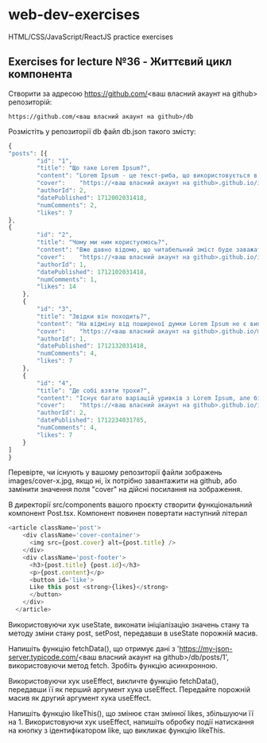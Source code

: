 # web-dev-exercises

HTML/CSS/JavaScript/ReactJS practice exercises

## Exercises for lecture №36 - Життєвий цикл компонента

Створити за адресою https://github.com/<ваш власний акаунт на github> репозиторій:

```
https://github.com/<ваш власний акаунт на github>/db
```

Розмістіть у репозиторії db файл db.json такого змісту:

```js
{
"posts": [{
        "id": "1",
        "title": "Що таке Lorem Ipsum?",
        "content": "Lorem Ipsum - це текст-риба, що використовується в друкарстві та дизайні. Lorem Ipsum є, фактично, стандартною рибою аж з XVI сторіччя, коли невідомий друкар взяв шрифтову гранку та склав на ній підбірку зразків шрифтів. Риба не тільки успішно пережила п'ять століть, але й прижилася в електронному верствуванні, залишаючись по суті незмінною. Вона популяризувалась в 60-их роках минулого сторіччя завдяки виданню зразків шрифтів Letraset, які містили уривки з Lorem Ipsum, і вдруге - нещодавно завдяки програмам комп'ютерного верствування на кшталт Aldus Pagemaker, які використовували різні версії Lorem Ipsum.",
        "cover":	"https://<ваш власний акаунт на github>.github.io/images/cover-1.jpg",
        "authorId": 2,
        "datePublished": 1712002031418,
        "numComments": 2,
        "likes": 7
}, 
{
        "id": "2",
        "title": "Чому ми ним користуємось?",
        "content": "Вже давно відомо, що читабельний зміст буде заважати зосередитись людині, яка оцінює композицію сторінки. Сенс використання Lorem Ipsum полягає в тому, що цей текст має більш-менш нормальне розподілення літер на відміну від, наприклад, 'Тут іде текст. Тут іде текст.' Це робить текст схожим на оповідний. Багато програм верстання та веб-дизайну використовують Lorem Ipsum як зразок і пошук за терміном 'lorem ipsum' відкриє багато веб-сайтів, які знаходяться ще в зародковому стані. Різні версії Lorem Ipsum з'явились за минулі роки, деякі випадково, деякі було створено зумисне (зокрема, жартівливі).",
        "cover":	"https://<ваш власний акаунт на github>.github.io/images/cover-2.jpg",
        "authorId": 1,
        "datePublished": 1712102031418,
        "numComments": 1,
        "likes": 14
    }, 
    {
        "id": "3",
        "title": "Звідки він походить?",
        "content": "На відміну від поширеної думки Lorem Ipsum не є випадковим набором літер. Він походить з уривку класичної латинської літератури 45 року до н.е., тобто має більш як 2000-річну історію. Річард Макклінток, професор латини з коледжу Хемпдін-Сидні, що у Вірджінії, вивчав одне з найменш зрозумілих латинських слів - consectetur - з уривку Lorem Ipsum, і у пошуку цього слова в класичній літературі знайшов безсумнівне джерело. Lorem Ipsum походить з розділів 1.10.32 та 1.10.33 цицеронівського 'de Finibus Bonorum et Malorum' (Про межі добра і зла), написаного у 45 році до н.е. Цей трактат з теорії етики був дуже популярним в епоху Відродження. Перший рядок Lorem Ipsum, Lorem ipsum dolor sit amet... походить з одного з рядків розділу 1.10.32.Класичний текст, використовуваний з XVI сторіччя, наведено нижче для всіх зацікавлених. Також точно за оригіналом наведено розділи 1.10.32 та 1.10.33 цицеронівського de Finibus Bonorum et Malorum' разом із перекладом англійською, виконаним 1914 року Х.Рекемом.",
        "cover":	"https://<ваш власний акаунт на github>.github.io/mages/cover-3.jpg",
        "authorId": 1,
        "datePublished": 1712132031418,
        "numComments": 4,
        "likes": 7
    }, 
    {
        "id": "4",
        "title": "Де собі взяти трохи?",
        "content": "Існує багато варіацій уривків з Lorem Ipsum, але більшість з них зазнала певних змін на кшталт жартівливих вставок або змішування слів, які навіть не виглядають правдоподібно. Якщо ви збираєтесь використовувати Lorem Ipsum, ви маєте упевнитись в тому, що всередині тексту не приховано нічого, що могло б викликати у читача конфуз. Більшість відомих генераторів Lorem Ipsum в Мережі генерують текст шляхом повторення наперед заданих послідовностей Lorem Ipsum. Принципова відмінність цього генератора робить його першим справжнім генератором Lorem Ipsum. Він використовує словник з більш як 200 слів латини та цілий набір моделей речень - це дозволяє генерувати Lorem Ipsum, який виглядає осмислено. Таким чином, згенерований Lorem Ipsum не міститиме повторів, жартів, нехарактерних для латини слів і т.ін.",
        "cover":	"https://<ваш власний акаунт на github>.github.io/images/cover-4.jpg",
        "authorId": 2,
        "datePublished": 1712234031785,
        "numComments": 4,
        "likes": 7
    }
]
}
```
Перевірте, чи існують у вашому репозиторії файли зображень images/cover-х.jpg, якщо ні, їх потрібно завантажити на github, або замінити значення поля "cover" на дійсні посилання на зображення.

В директорії src/components вашого проєкту створити функціональний компонент Post.tsx. Компонент повинен повертати наступний літерал

```js
<article className='post'>
    <div className='cover-container'>
      <img src={post.cover} alt={post.title} />
    </div>
    <div className='post-footer'>
      <h3>{post.title} {post.id}</h3>
      <p>{post.content}</p>
      <button id='like'>
      Like this post <strong>{likes}</strong>
      </button>
    </div>
  </article>
```

Використовуючи хук useState, виконати ініціалізацію значень стану та методу зміни стану post, setPost, передавши в useState порожній масив.

Напишіть функцію fetchData(), що отримує дані з 'https://my-json-server.typicode.com/<ваш власний акаунт на github>/db/posts/1', використовуючи метод fetch. Зробіть функцію асинхронною.

Використовуючи хук useEffect, викличте функцію fetchData(), передавши її як перший аргумент хука useEffect. Передайте порожній масив як другий аргумент хука useEffect.

Напишіть функцію likeThis(), що змінює стан змінної likes, збільшуючи її на 1. 
Використовуючи хук useEffect, напишіть обробку події натискання на кнопку з ідентифікатором like, що викликає функцію likeThis.
